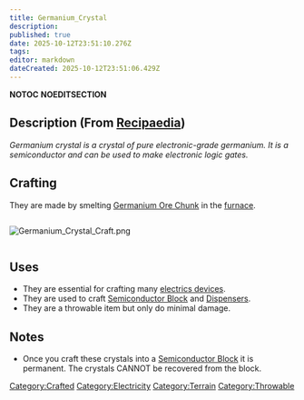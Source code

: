```yaml
---
title: Germanium_Crystal
description: 
published: true
date: 2025-10-12T23:51:10.276Z
tags: 
editor: markdown
dateCreated: 2025-10-12T23:51:06.429Z
---
```


__NOTOC__ __NOEDITSECTION__

## Description (From [Recipaedia](Recipaedia "wikilink"))

*Germanium crystal is a crystal of pure electronic-grade germanium. It
is a semiconductor and can be used to make electronic logic gates.*

## Crafting

They are made by smelting [Germanium Ore
Chunk](Recipaedia/Minerals/Germanium_Ore_Chunk.md "wikilink") in the
[furnace](furnace "wikilink").

<div style="overflow:hidden">

![Germanium_Crystal_Craft.png](Germanium_Crystal_Craft.png
"Germanium_Crystal_Craft.png")

</div>

## Uses

  - They are essential for crafting many [electrics
    devices](:Category:Electrics "wikilink").
  - They are used to craft [Semiconductor
    Block](Semiconductor_Block "wikilink") and
    [Dispensers](Dispenser "wikilink").
  - They are a throwable item but only do minimal damage. 

## Notes

  - Once you craft these crystals into a [Semiconductor
    Block](Semiconductor_Block "wikilink") it is permanent. The crystals
    CANNOT be recovered from the block.

[Category:Crafted](Category:Crafted "wikilink")
[Category:Electricity](Category:Electricity "wikilink")
[Category:Terrain](Category:Terrain "wikilink")
[Category:Throwable](Category:Throwable "wikilink")